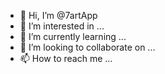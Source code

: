 - 👋 Hi, I’m @7artApp
- 👀 I’m interested in ...
- 🌱 I’m currently learning ...
- 💞️ I’m looking to collaborate on ...
- 📫 How to reach me ...

<!---
7artApp/7artApp is a ✨ special ✨ repository because its `README.md` (this file) appears on your GitHub profile.
You can click the Preview link to take a look at your changes.
--->
